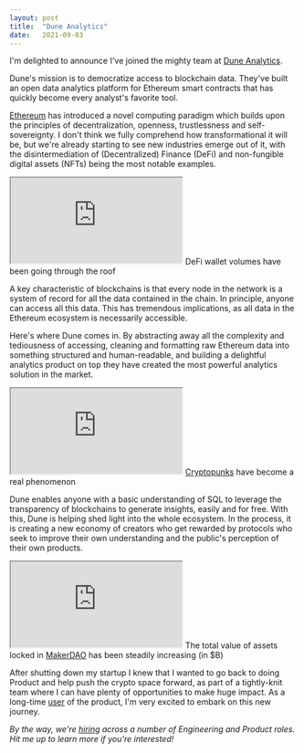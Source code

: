 ```yaml
---
layout: post
title:  "Dune Analytics"
date:   2021-09-03
---
```


I'm delighted to announce I've joined the mighty team at [Dune Analytics](https://dune.xyz).

Dune's mission is to democratize access to blockchain data. They've built an open data analytics platform for Ethereum smart contracts that has quickly become every analyst's favorite tool.

[Ethereum](https://ethereum.org/en/) has introduced a novel computing paradigm which builds upon the principles of decentralization, openness, trustlessness and self-sovereignty. I don't think we fully comprehend how transformational it will be, but we're already starting to see new industries emerge out of it, with the disintermediation of (Decentralized) Finance (DeFi) and non-fungible digital assets (NFTs) being the most notable examples. 
<div class="embed">
<iframe src="https://dune.xyz/embeds/2972/5739/87ecd6fc-2cc9-49e5-b1f5-5e23d0eb3cc7"></iframe>
<span class="caption">DeFi wallet volumes have been going through the roof</span>
</div>

A key characteristic of blockchains is that every node in the network is a system of record for all the data contained in the chain. In principle, anyone can access all this data. This has tremendous implications, as all data in the Ethereum ecosystem is necessarily accessible. 

Here's where Dune comes in. By abstracting away all the complexity and tediousness of accessing, cleaning and formatting raw Ethereum data into something structured and human-readable, and building a delightful analytics product on top they have created the most powerful analytics solution in the market.

<div class="embed">
<iframe src="https://dune.xyz/embeds/10021/19914/391049fa-bb3b-4b0d-88fb-39c27d656ec8"></iframe>
<span class="caption"><a href="https://www.larvalabs.com/cryptopunks">Cryptopunks</a> have become a real phenomenon</span>
</div>

Dune enables anyone with a basic understanding of SQL to leverage the transparency of blockchains to generate insights, easily and for free. With this, Dune is helping shed light into the whole ecosystem. In the process, it is creating a new economy of creators who get rewarded by protocols who seek to improve their own understanding and the public's perception of their own products.

<div class="embed">
<iframe src="https://dune.xyz/embeds/58495/116320/489a9e82-a125-4ccf-b175-ec8144051a87"></iframe>
<span class="caption">The total value of assets locked in <a href="https://makerdao.com/">MakerDAO</a> has been steadily increasing (in $B)</span>
</div>

After shutting down my startup I knew that I wanted to go back to doing Product and help push the crypto space forward, as part of a tightly-knit team where I can have plenty of opportunities to make huge impact. As a long-time [user](https://dune.xyz/bernat) of the product, I'm very excited to embark on this new journey.

*By the way, we're [hiring](https://dune.xyz/careers) across a number of Engineering and Product roles. Hit me up to learn more if you're interested!*